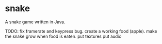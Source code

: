 # snake
A snake game written in Java.

TODO:
fix framerate and keypress bug.
create a working food (apple).
make the snake grow when food is eaten.
put textures
put audio
